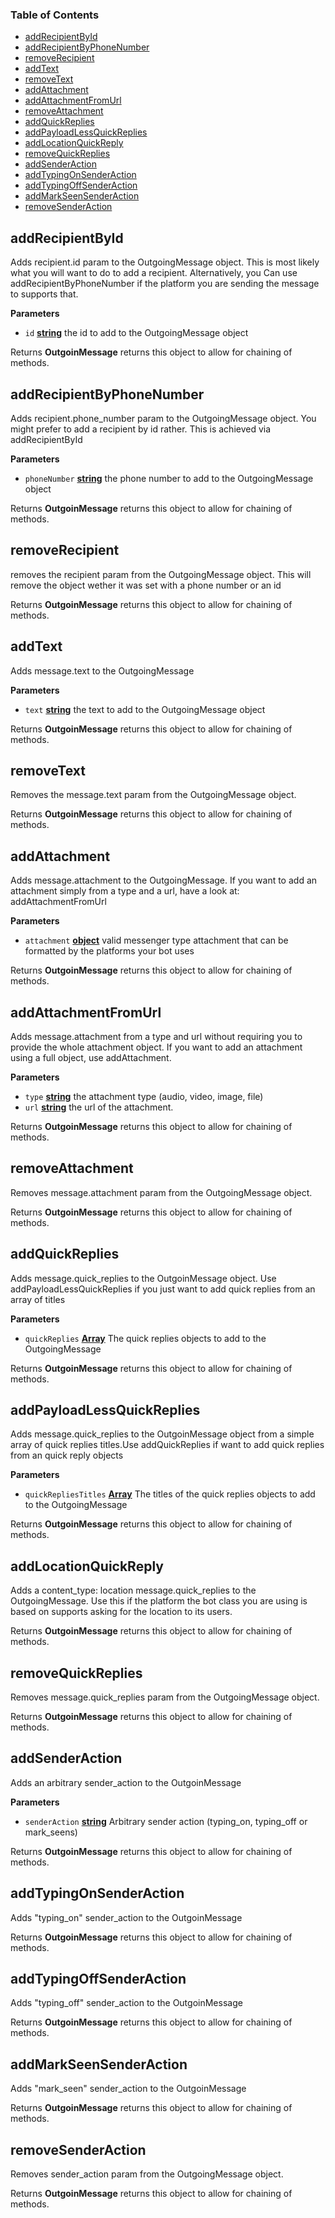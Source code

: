 <!-- Generated by documentation.js. Update this documentation by updating the source code. -->

### Table of Contents

-   [addRecipientById](#addrecipientbyid)
-   [addRecipientByPhoneNumber](#addrecipientbyphonenumber)
-   [removeRecipient](#removerecipient)
-   [addText](#addtext)
-   [removeText](#removetext)
-   [addAttachment](#addattachment)
-   [addAttachmentFromUrl](#addattachmentfromurl)
-   [removeAttachment](#removeattachment)
-   [addQuickReplies](#addquickreplies)
-   [addPayloadLessQuickReplies](#addpayloadlessquickreplies)
-   [addLocationQuickReply](#addlocationquickreply)
-   [removeQuickReplies](#removequickreplies)
-   [addSenderAction](#addsenderaction)
-   [addTypingOnSenderAction](#addtypingonsenderaction)
-   [addTypingOffSenderAction](#addtypingoffsenderaction)
-   [addMarkSeenSenderAction](#addmarkseensenderaction)
-   [removeSenderAction](#removesenderaction)

## addRecipientById

Adds recipient.id param to the OutgoingMessage object. This is most
likely what you will want to do to add a recipient. Alternatively, you Can
use addRecipientByPhoneNumber if the platform you are sending the message to
supports that.

**Parameters**

-   `id` **[string](https://developer.mozilla.org/en-US/docs/Web/JavaScript/Reference/Global_Objects/String)** the id to add to the OutgoingMessage object

Returns **OutgoinMessage** returns this object to allow for chaining of methods.

## addRecipientByPhoneNumber

Adds recipient.phone_number param to the OutgoingMessage object.
You might prefer to add a recipient by id rather. This is achieved via
addRecipientById

**Parameters**

-   `phoneNumber` **[string](https://developer.mozilla.org/en-US/docs/Web/JavaScript/Reference/Global_Objects/String)** the phone number to add to the OutgoingMessage object

Returns **OutgoinMessage** returns this object to allow for chaining of methods.

## removeRecipient

removes the recipient param from the OutgoingMessage object.
This will remove the object wether it was set with a phone number or an id

Returns **OutgoinMessage** returns this object to allow for chaining of methods.

## addText

Adds message.text to the OutgoingMessage

**Parameters**

-   `text` **[string](https://developer.mozilla.org/en-US/docs/Web/JavaScript/Reference/Global_Objects/String)** the text to add to the OutgoingMessage object

Returns **OutgoinMessage** returns this object to allow for chaining of methods.

## removeText

Removes the message.text param from the OutgoingMessage object.

Returns **OutgoinMessage** returns this object to allow for chaining of methods.

## addAttachment

Adds message.attachment to the OutgoingMessage. If you want to add
an attachment simply from a type and a url, have a look at:
addAttachmentFromUrl

**Parameters**

-   `attachment` **[object](https://developer.mozilla.org/en-US/docs/Web/JavaScript/Reference/Global_Objects/Object)** valid messenger type attachment that can be
    formatted by the platforms your bot uses

Returns **OutgoinMessage** returns this object to allow for chaining of methods.

## addAttachmentFromUrl

Adds message.attachment from a type and url without requiring you to
provide the whole attachment object. If you want to add an attachment using
a full object, use addAttachment.

**Parameters**

-   `type` **[string](https://developer.mozilla.org/en-US/docs/Web/JavaScript/Reference/Global_Objects/String)** the attachment type (audio, video, image, file)
-   `url` **[string](https://developer.mozilla.org/en-US/docs/Web/JavaScript/Reference/Global_Objects/String)** the url of the attachment.

Returns **OutgoinMessage** returns this object to allow for chaining of methods.

## removeAttachment

Removes message.attachment param from the OutgoingMessage object.

Returns **OutgoinMessage** returns this object to allow for chaining of methods.

## addQuickReplies

Adds message.quick_replies to the OutgoinMessage object. Use
addPayloadLessQuickReplies if you just want to add quick replies from an
array of titles

**Parameters**

-   `quickReplies` **[Array](https://developer.mozilla.org/en-US/docs/Web/JavaScript/Reference/Global_Objects/Array)** The quick replies objects to add to the
    OutgoingMessage

Returns **OutgoinMessage** returns this object to allow for chaining of methods.

## addPayloadLessQuickReplies

Adds message.quick_replies to the OutgoinMessage object from a simple array
of quick replies titles.Use addQuickReplies if want to add quick replies
from an quick reply objects

**Parameters**

-   `quickRepliesTitles` **[Array](https://developer.mozilla.org/en-US/docs/Web/JavaScript/Reference/Global_Objects/Array)** The titles of the quick replies objects to add to the
    OutgoingMessage

Returns **OutgoinMessage** returns this object to allow for chaining of methods.

## addLocationQuickReply

Adds a content_type: location message.quick_replies to the OutgoingMessage.
Use this if the platform the bot class you are using is based on supports
asking for the location to its users.

Returns **OutgoinMessage** returns this object to allow for chaining of methods.

## removeQuickReplies

Removes message.quick_replies param from the OutgoingMessage object.

Returns **OutgoinMessage** returns this object to allow for chaining of methods.

## addSenderAction

Adds an arbitrary sender_action to the OutgoinMessage

**Parameters**

-   `senderAction` **[string](https://developer.mozilla.org/en-US/docs/Web/JavaScript/Reference/Global_Objects/String)** Arbitrary sender action
    (typing_on, typing_off or mark_seens)

Returns **OutgoinMessage** returns this object to allow for chaining of methods.

## addTypingOnSenderAction

Adds "typing_on" sender_action to the OutgoinMessage

Returns **OutgoinMessage** returns this object to allow for chaining of methods.

## addTypingOffSenderAction

Adds "typing_off" sender_action to the OutgoinMessage

Returns **OutgoinMessage** returns this object to allow for chaining of methods.

## addMarkSeenSenderAction

Adds "mark_seen" sender_action to the OutgoinMessage

Returns **OutgoinMessage** returns this object to allow for chaining of methods.

## removeSenderAction

Removes sender_action param from the OutgoingMessage object.

Returns **OutgoinMessage** returns this object to allow for chaining of methods.
